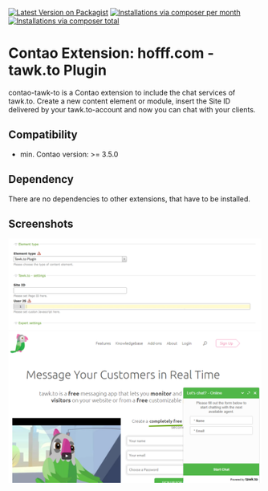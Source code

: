 [![Latest Version on Packagist](http://img.shields.io/packagist/v/hofff/contao-tawk-to.svg?style=flat)](https://packagist.org/packages/hofff/contao-tawk-to)
[![Installations via composer per month](http://img.shields.io/packagist/dm/hofff/contao-tawk-to.svg?style=flat)](https://packagist.org/packages/hofff/contao-tawk-to)
[![Installations via composer total](http://img.shields.io/packagist/dt/hofff/contao-tawk-to.svg?style=flat)](https://packagist.org/packages/hofff/contao-tawk-to)

# Contao Extension: hofff.com - tawk.to Plugin

contao-tawk-to is a Contao extension to include the chat services of tawk.to. Create a new content element or module, insert the Site ID delivered by your tawk.to-account and now you can chat with your clients.


## Compatibility

- min. Contao version: >= 3.5.0


## Dependency

There are no dependencies to other extensions, that have to be installed.


## Screenshots

![Back end configuration](docs/screenshot-backend.png)
![Back end configuration](docs/screenshot-frontend.png)
